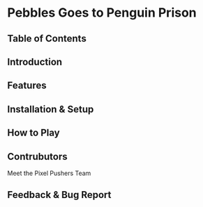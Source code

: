 # Pebbles Goes to Penguin Prison

## Table of Contents

## Introduction

## Features

## Installation & Setup

## How to Play

## Contrubutors
Meet the Pixel Pushers Team

## Feedback & Bug Report
